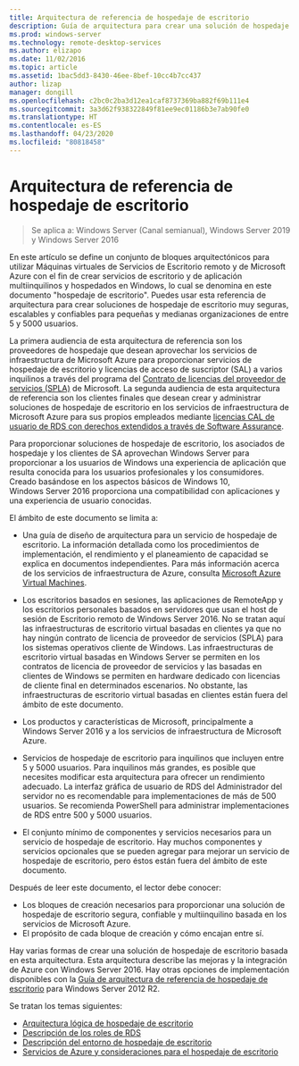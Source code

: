 ```yaml
---
title: Arquitectura de referencia de hospedaje de escritorio
description: Guía de arquitectura para crear una solución de hospedaje de escritorio con RDS y Azure.
ms.prod: windows-server
ms.technology: remote-desktop-services
ms.author: elizapo
ms.date: 11/02/2016
ms.topic: article
ms.assetid: 1bac5dd3-8430-46ee-8bef-10cc4b7cc437
author: lizap
manager: dongill
ms.openlocfilehash: c2bc0c2ba3d12ea1caf8737369ba882f69b111e4
ms.sourcegitcommit: 3a3d62f938322849f81ee9ec01186b3e7ab90fe0
ms.translationtype: HT
ms.contentlocale: es-ES
ms.lasthandoff: 04/23/2020
ms.locfileid: "80818458"
---
```

# <a name="desktop-hosting-reference-architecture"></a>Arquitectura de referencia de hospedaje de escritorio

>Se aplica a: Windows Server (Canal semianual), Windows Server 2019 y Windows Server 2016

En este artículo se define un conjunto de bloques arquitectónicos para utilizar Máquinas virtuales de Servicios de Escritorio remoto y de Microsoft Azure con el fin de crear servicios de escritorio y de aplicación multiinquilinos y hospedados en Windows, lo cual se denomina en este documento "hospedaje de escritorio". Puedes usar esta referencia de arquitectura para crear soluciones de hospedaje de escritorio muy seguras, escalables y confiables para pequeñas y medianas organizaciones de entre 5 y 5000 usuarios.    
  
La primera audiencia de esta arquitectura de referencia son los proveedores de hospedaje que desean aprovechar los servicios de infraestructura de Microsoft Azure para proporcionar servicios de hospedaje de escritorio y licencias de acceso de suscriptor (SAL) a varios inquilinos a través del programa del [Contrato de licencias del proveedor de servicios (SPLA)](https://www.microsoft.com/hosting/en/us/licensing/splabenefits.aspx) de Microsoft. La segunda audiencia de esta arquitectura de referencia son los clientes finales que desean crear y administrar soluciones de hospedaje de escritorio en los servicios de infraestructura de Microsoft Azure para sus propios empleados mediante [licencias CAL de usuario de RDS con derechos extendidos a través de Software Assurance](https://download.microsoft.com/download/6/B/A/6BA3215A-C8B5-4AD1-AA8E-6C93606A4CFB/Windows_Server_2012_R2_Remote_Desktop_Services_Licensing_Datasheet.pdf).   
  
Para proporcionar soluciones de hospedaje de escritorio, los asociados de hospedaje y los clientes de SA aprovechan Windows Server para proporcionar a los usuarios de Windows una experiencia de aplicación que resulta conocida para los usuarios profesionales y los consumidores. Creado basándose en los aspectos básicos de Windows 10, Windows Server 2016 proporciona una compatibilidad con aplicaciones y una experiencia de usuario conocidas.    
  
El ámbito de este documento se limita a:   
  
* Una guía de diseño de arquitectura para un servicio de hospedaje de escritorio. La información detallada como los procedimientos de implementación, el rendimiento y el planeamiento de capacidad se explica en documentos independientes. Para más información acerca de los servicios de infraestructura de Azure, consulta [Microsoft Azure Virtual Machines](https://azure.microsoft.com/documentation/services/virtual-machines/).   
  
* Los escritorios basados en sesiones, las aplicaciones de RemoteApp y los escritorios personales basados en servidores que usan el host de sesión de Escritorio remoto de Windows Server 2016. No se tratan aquí las infraestructuras de escritorio virtual basadas en clientes ya que no hay ningún contrato de licencia de proveedor de servicios (SPLA) para los sistemas operativos cliente de Windows. Las infraestructuras de escritorio virtual basadas en Windows Server se permiten en los contratos de licencia de proveedor de servicios y las basadas en clientes de Windows se permiten en hardware dedicado con licencias de cliente final en determinados escenarios. No obstante, las infraestructuras de escritorio virtual basadas en clientes están fuera del ámbito de este documento.   
  
* Los productos y características de Microsoft, principalmente a Windows Server 2016 y a los servicios de infraestructura de Microsoft Azure.   
  
* Servicios de hospedaje de escritorio para inquilinos que incluyen entre 5 y 5000 usuarios.   Para inquilinos más grandes, es posible que necesites modificar esta arquitectura para ofrecer un rendimiento adecuado. La interfaz gráfica de usuario de RDS del Administrador del servidor no es recomendable para implementaciones de más de 500 usuarios. Se recomienda PowerShell para administrar implementaciones de RDS entre 500 y 5000 usuarios.   
  
* El conjunto mínimo de componentes y servicios necesarios para un servicio de hospedaje de escritorio. Hay muchos componentes y servicios opcionales que se pueden agregar para mejorar un servicio de hospedaje de escritorio, pero éstos están fuera del ámbito de este documento.    
  
Después de leer este documento, el lector debe conocer:   
- Los bloques de creación necesarios para proporcionar una solución de hospedaje de escritorio segura, confiable y multiinquilino basada en los servicios de Microsoft Azure.  
- El propósito de cada bloque de creación y cómo encajan entre sí.  
  
Hay varias formas de crear una solución de hospedaje de escritorio basada en esta arquitectura. Esta arquitectura describe las mejoras y la integración de Azure con Windows Server 2016. Hay otras opciones de implementación disponibles con la [Guía de arquitectura de referencia de hospedaje de escritorio](https://go.microsoft.com/fwlink/p/?LinkId=517389) para Windows Server 2012 R2.    
  
Se tratan los temas siguientes:  
- [Arquitectura lógica de hospedaje de escritorio](Desktop-hosting-logical-architecture.md)  
- [Descripción de los roles de RDS](Understanding-RDS-roles.md)
- [Descripción del entorno de hospedaje de escritorio](Understanding-the-desktop-hosting-environment.md)  
- [Servicios de Azure y consideraciones para el hospedaje de escritorio](Azure-services-and-considerations-for-desktop-hosting.md)
  
 


